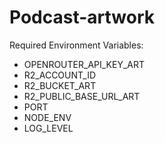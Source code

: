 # Podcast-artwork

Required Environment Variables:

- OPENROUTER_API_KEY_ART
- R2_ACCOUNT_ID
- R2_BUCKET_ART
- R2_PUBLIC_BASE_URL_ART
- PORT
- NODE_ENV
- LOG_LEVEL